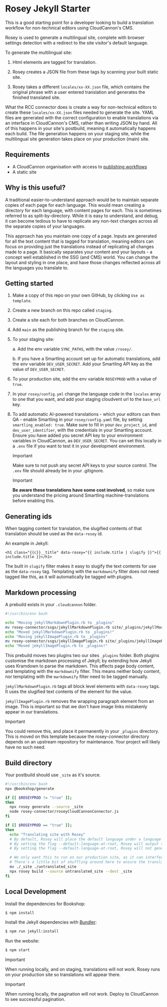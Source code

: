 # Rosey Jekyll Starter

This is a good starting point for a developer looking to build a translation workflow for non-technical editors using CloudCannon's CMS.

Rosey is used to generate a multilingual site, complete with browser settings detection with a redirect to the site visitor's default language. 

To generate the multilingual site:

  1. Html elements are tagged for translation.

  2. Rosey creates a JSON file from these tags by scanning your built static site.

  3. Rosey takes a different `locales/xx-XX.json` file, which contains the original phrase with a user entered translation and generates the finished translated site.

What the RCC connector does is create a way for non-technical editors to create these `locales/xx-XX.json` files needed to generate the site. YAML files are generated with the correct configuration to enable translations via an interface in CloudCannon's CMS, rather than writing JSON by hand. All of this happens in your site's postbuild, meaning it automatically happens each build. The file generation happens on your staging site, while the multilingual site generation takes place on your production (main) site.

## Requirements

- A CloudCannon organisation with access to [publishing workflows](https://cloudcannon.com/pricing/)
- A static site

## Why is this useful?

A traditional easier-to-understand approach would be to maintain separate copies of each page for each language. This would mean creating a directory for each language, with content pages for each. This is sometimes referred to as split-by-directory. While it is easy to understand, and debug, it can become tedious to have to replicate any non-text changes across all the separate copies of your languages.

This approach has you maintain one copy of a page. Inputs are generated for all the text content that is tagged for translation, meaning editors can focus on providing just the translations instead of replicating all changes made to a page. It basically separates your content and your layouts - a concept well established in the SSG (and CMS) world. You can change the layout and styling in one place, and have those changes reflected across all the languages you translate to.

## Getting started

1. Make a copy of this repo on your own GitHub, by clicking `Use as template`.

2. Create a new branch on this repo called `staging`.

3. Create a site each for both branches on CloudCannon.

4. Add `main` as the publishing branch for the `staging` site.

5. To your staging site:

    a. Add the env variable `SYNC_PATHS`, with the value `/rosey/`.

    b. If you have a Smartling account set up for automatic translations, add the env variable `DEV_USER_SECRET`. Add your Smartling API key as the value of `DEV_USER_SECRET`.

6. To your production site, add the env variable `ROSEYPROD` with a value of `true`.

7. In your `rosey/config.yml` change the language code in the `locales` array to one that you want, and add your staging cloudvent url to the `base_url` key.

8. To add automatic AI-powered translations - which your editors can then QA - enable Smartling in your `rosey/config.yaml` file, by setting `smartling_enabled: true`. Make sure to fill in your `dev_project_id`, and `dev_user_identifier`, with the credentials in your Smartling account. Ensure you have added you secret API key to your environment variables in CloudCannon, as `DEV_USER_SECRET`. You can set this locally in a `.env` file if you want to test it in your development environment. 

    > [!IMPORTANT]
    > Make sure to not push any secret API keys to your source control. The `.env` file should already be in your .gitignore.

    > [!IMPORTANT]
    > **Be aware these translations have some cost involved**, so make sure you understand the pricing around Smartling machine-translations before enabling this. 

## Generating ids

When tagging content for translation, the slugified contents of that translation should be used as the `data-rosey` id.

An example in Jekyll:

```liquid
<h1 class="{{c}}__title" data-rosey="{{ include.title | slugify }}">{{ include.title }}</h1>
```

The built in `slugify` filter makes it easy to slugify the text contents for use as the `data-rosey` tag. Templating with the `markdownify` filter does not need tagged like this, as it will automatically be tagged with plugins.

## Markdown processing

A prebuild exists in your `.cloudcannon` folder.

``` bash
#!/usr/bin/env bash

echo "Moving jekyllMarkdownPlugin.rb to _plugins"
mv rosey-connector/ssgs/jekyllMarkdownPlugin.rb site/_plugins/jekyllMarkdownPlugin.rb
echo "Moved jekyllMarkdownPlugin.rb to _plugins!"
echo "Moving jekyllImagePlugin.rb to _plugins"
mv rosey-connector/ssgs/jekyllImagePlugin.rb site/_plugins/jekyllImagePlugin.rb
echo "Moved jekyllImagePlugin.rb to _plugins!"
```

This prebuild moves two plugins two our sites `_plugins` folder. Both plugins customise the markdown processing of Jekyll; by extending how Jekyll uses Kramdown to parse the markdown. This affects page body content, and templating with the `markdownify` filter. This means neither body content, nor templating with the `markdownify` filter need to be tagged manually.

`jekyllMarkdownPlugin.rb` tags all block level elements with `data-rosey` tags. It uses the slugified text contents of the element for the value.

`jekyllImagePlugin.rb` removes the wrapping paragraph element from an image. This is important so that we don't have image links mistakenly appear in our translations.

> [!IMPORTANT]
> You could remove this, and place it permanently in your `_plugins` directory. This is moved on this template because the rosey-connector directory depends on an upstream repository for maintenance. Your project will likely have no such need.

## Build directory
Your postbuild should use `_site` as it's source.

```bash
#!/usr/bin/env bash
npx @bookshop/generate

if [[ $ROSEYPROD != "true" ]];
then
  npx rosey generate --source _site
  node rosey-connector/roseyCloudCannonConnector.js
fi

if [[ $ROSEYPROD == "true" ]];
then
  echo "Translating site with Rosey"
  # By default, Rosey will place the default language under a language code, e.g. /en/index.html, and will generate a redirect file at /index.html.
  # By setting the flag --default-language-at-root, Rosey will output the default language at the root path, e.g. /index.html.
  # By setting the flag --default-language-at-root, Rosey will not generate any redirect pages.

  # We only want this to run on our production site, as it can interfere with CloudCannon CMS's visual editor
  # There's a little bit of shuffling around here to ensure the translated site ends up where CloudCannon picks up your site
  mv ./_site ./untranslated_site                  
  npx rosey build --source untranslated_site --dest _site 
fi
```

## Local Development
Install the dependencies for Bookshop:

~~~bash
$ npm install
~~~

Install the Jekyll dependencies with [Bundler](http://bundler.io/):

~~~bash
$ npm run jekyll:install
~~~

Run the website:

~~~bash
$ npm start
~~~


> [!IMPORTANT]
> When running locally, and on staging, translations will not work. Rosey runs on your production site so translations will appear there. 


> [!IMPORTANT]
> When running locally, the pagination will not work. Deploy to CloudCannon to see successful pagination. 